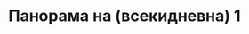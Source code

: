 ---
layout: panorama
parent: '/projects/private/concrete-brick-and-iron'
image: 'http://hub.acherno.com/svn/beton-tuhla-i-zhelyazo/Site/Panorami/KEA_Miro_Hol_Final_Panorama_360_01.jpg'
title: 'Панорама на (всекидневна) 1'
sitemap: false
---